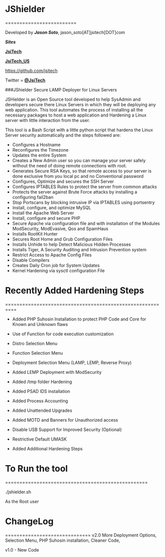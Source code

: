 # JShielder
=========================

Developed by ***Jason Soto***, jason_soto[AT]jsitech[DOT]com

***Sites*** 

[**JsiTech**](http://www.jsitech.com)

[**JsiTech_US**](http://us.jsitech.com)

https://github.com/jsitech

Twitter = [**@JsiTech**](http://www.twitter.com/JsiTech)


###JShielder Secure LAMP Deployer for Linux Servers

JSHielder is an Open Source tool developed to help SysAdmin and developers secure there Linux Servers in which they will be deploying any web application. This tool automates the process of installing all the necessary packages to host a web application and Hardening a Linux server with little interaction from the user.

This tool is a Bash Script with a little python script that hardens the Linux Server security automatically and the steps followed are:

* Configures a Hostname
* Reconfigures the Timezone
* Updates the entire System
* Creates a New Admin user so you can manage your server safely without the need of doing remote connections with root.
* Generates Secure RSA Keys, so that remote access to your server is done exclusive from you local pc and no Conventional password
* Configures, Optimize and secures the SSH Server
* Configures IPTABLES Rules to protect the server from common attacks
* Protects the server against Brute Force attacks by installing a configuring fail2ban
* Stop Portscans by blocking intrusive IP via IPTABLES using portsentry
* Install, configure, and optimize MySQL
* Install the Apache Web Server
* Install, configure and secure PHP
* Secure Apache via configuration file and with installation of the Modules ModSecurity, ModEvasive, Qos and SpamHaus
* Installs RootKit Hunter
* Secures Root Home and Grub Configuration Files
* Installs Unhide to help Detect Malicious Hidden Processes
* Installs Tiger, A Security Auditing and Intrusion Prevention system
* Restrict Access to Apache Config Files
* Disable Compilers
* Creates Daily Cron job for System Updates
* Kernel Hardening via sysctl configuration File

# Recently Added Hardening Steps
==========================================================

* Added PHP Suhosin Installation to protect PHP Code and Core for Known and Unknown flaws
* Use of Function for code execution customization
* Distro Selection Menu
* Function Selection Menu
* Deployment Selection Menu (LAMP, LEMP, Reverse Proxy)
* Added LEMP Deployment with ModSecurity
* Added /tmp folder Hardening
* Added PSAD IDS installation
* Added Process Accounting

* Added Unattended Upgrades
* Added MOTD and Banners for Unauthorized access
* Disable USB Support for Improved Security (Optional)
* Restrictive Default UMASK
* Added Additional Hardening Steps


# To Run the tool
==================================================

./jshielder.sh

As the Root user

# ChangeLog
==============================
v2.0 More Deployment Options, Selection Menu, PHP Suhosin installation, Cleaner Code,

v1.0 - New Code
